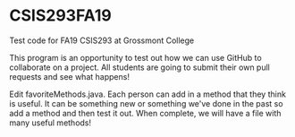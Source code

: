 # CSIS293FA19
Test code for FA19 CSIS293 at Grossmont College

This program is an opportunity to test out how we can use GitHub to collaborate on a project. All students are going to submit their own pull requests and see what happens!

Edit favoriteMethods.java.  Each person can add in a method that they think is useful. It can be something new or something we've done in the past so add a method and then test it out.  When complete, we will have a file with many useful methods!
